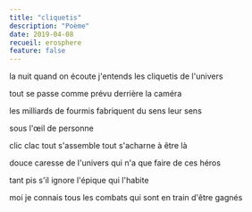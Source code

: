 ```yaml
---
title: "cliquetis"
description: "Poème"
date: 2019-04-08
recueil: erosphere
feature: false
---
```


la nuit quand on écoute
j'entends les cliquetis de l'univers

tout se passe comme prévu derrière la caméra

les milliards de fourmis fabriquent du sens
leur sens

sous l'œil de personne

clic clac tout s'assemble
tout s'acharne à être là

douce caresse de l'univers
qui n'a que faire de ces héros

tant pis s'il ignore l'épique qui l'habite

moi je connais tous les combats
qui sont en train d'être gagnés
